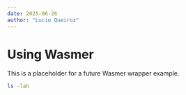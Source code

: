 ```yaml
---
date: 2025-06-26
author: "Lucio Queiroz"
---
```


# Using Wasmer

This is a placeholder for a future Wasmer wrapper example.

```bash
ls -lah
```
